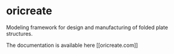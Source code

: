 oricreate
=========

Modeling framework for design and manufacturing of folded plate structures.

The documentation is available here [[oricreate.com]]
